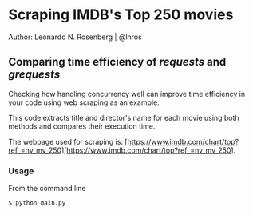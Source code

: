 # Scraping IMDB's Top 250 movies
Author: Leonardo N. Rosenberg | @lnros 


## Comparing time efficiency of *requests* and *grequests*
Checking how handling concurrency well can improve time efficiency in your code using web scraping as an example.

This code extracts title and director's name for each movie using both methods and compares their execution time.

The webpage used for scraping is: [https://www.imdb.com/chart/top?ref_=nv_mv_250][https://www.imdb.com/chart/top?ref_=nv_mv_250].

### Usage
From the command line
```bash
$ python main.py
```

